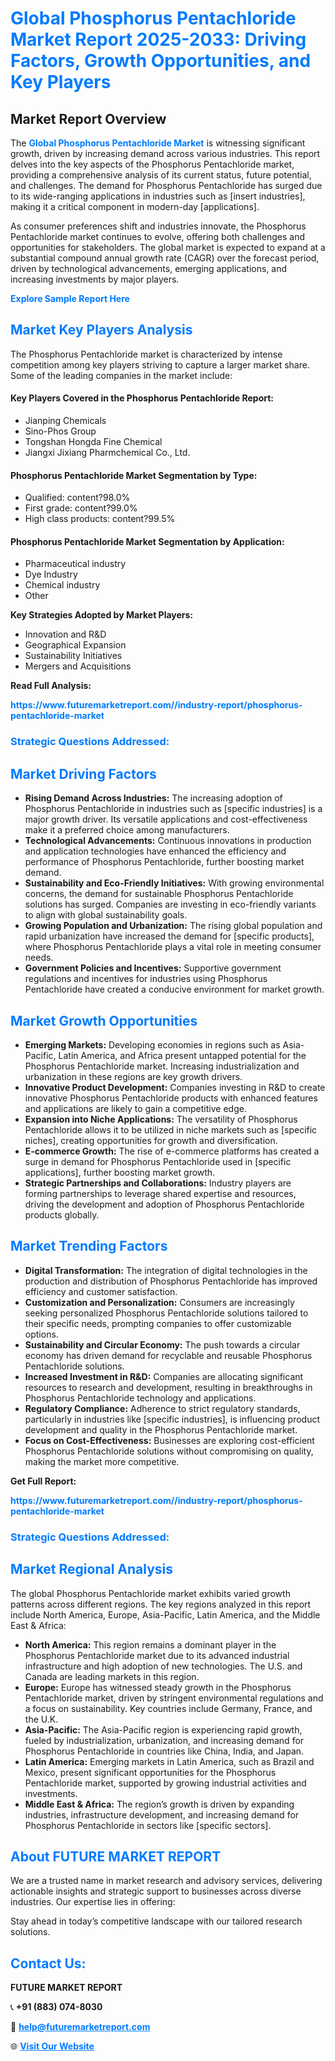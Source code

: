 <h1 style="color: #007BFF;">Global Phosphorus Pentachloride Market Report 2025-2033: Driving Factors, Growth Opportunities, and Key Players</h1>

<section id="overview">
<h2>Market Report Overview</h2>
<p>The <a href="https://www.futuremarketreport.com//industry-report/phosphorus-pentachloride-market" style="color: #007BFF; text-decoration: none;"><strong>Global Phosphorus Pentachloride Market</strong></a> is witnessing significant growth, driven by increasing demand across various industries. This report delves into the key aspects of the Phosphorus Pentachloride market, providing a comprehensive analysis of its current status, future potential, and challenges. The demand for Phosphorus Pentachloride has surged due to its wide-ranging applications in industries such as [insert industries], making it a critical component in modern-day [applications].</p>
<p>As consumer preferences shift and industries innovate, the Phosphorus Pentachloride market continues to evolve, offering both challenges and opportunities for stakeholders. The global market is expected to expand at a substantial compound annual growth rate (CAGR) over the forecast period, driven by technological advancements, emerging applications, and increasing investments by major players.</p>
</section>

<section id="overview">
<p><a href="https://www.futuremarketreport.com//request-sample/reportId=61213" style="color: #007BFF; text-decoration: none;"><strong>Explore Sample Report Here</strong></a></p>
</section>

<section id="key-players">
<h2 style="color: #007BFF;">Market Key Players Analysis</h2>
<p>The Phosphorus Pentachloride market is characterized by intense competition among key players striving to capture a larger market share. Some of the leading companies in the market include:</p>
<h4>Key Players Covered in the Phosphorus Pentachloride Report:</h4>
<ul><li>Jianping Chemicals</li><li>Sino-Phos Group</li><li>Tongshan Hongda Fine Chemical</li><li>Jiangxi Jixiang Pharmchemical Co., Ltd.</li></ul>
<h4>Phosphorus Pentachloride Market Segmentation by Type:</h4>
<ul><li>Qualified: content?98.0%</li><li>First grade: content?99.0%</li><li>High class products: content?99.5%</li></ul>

<h4>Phosphorus Pentachloride Market Segmentation by Application:</h4>
<ul><li>Pharmaceutical industry</li><li>Dye Industry</li><li>Chemical industry</li><li>Other</li></ul>
<p><strong>Key Strategies Adopted by Market Players:</strong></p>
<ul>
<li>Innovation and R&D</li>
<li>Geographical Expansion</li>
<li>Sustainability Initiatives</li>
<li>Mergers and Acquisitions</li>
</ul>
</section>

<section>
<p><strong>Read Full Analysis: </strong></p><a href="https://www.futuremarketreport.com//industry-report/phosphorus-pentachloride-market" style="color: #007BFF; text-decoration: none;"><strong>https://www.futuremarketreport.com//industry-report/phosphorus-pentachloride-market</strong></a>
<h3 style="color: #007BFF;">Strategic Questions Addressed:</h3>
</section>

<section id="driving-factors">
<h2 style="color: #007BFF;">Market Driving Factors</h2>
<ul>
<li><strong>Rising Demand Across Industries:</strong> The increasing adoption of Phosphorus Pentachloride in industries such as [specific industries] is a major growth driver. Its versatile applications and cost-effectiveness make it a preferred choice among manufacturers.</li>
<li><strong>Technological Advancements:</strong> Continuous innovations in production and application technologies have enhanced the efficiency and performance of Phosphorus Pentachloride, further boosting market demand.</li>
<li><strong>Sustainability and Eco-Friendly Initiatives:</strong> With growing environmental concerns, the demand for sustainable Phosphorus Pentachloride solutions has surged. Companies are investing in eco-friendly variants to align with global sustainability goals.</li>
<li><strong>Growing Population and Urbanization:</strong> The rising global population and rapid urbanization have increased the demand for [specific products], where Phosphorus Pentachloride plays a vital role in meeting consumer needs.</li>
<li><strong>Government Policies and Incentives:</strong> Supportive government regulations and incentives for industries using Phosphorus Pentachloride have created a conducive environment for market growth.</li>
</ul>
</section>

<section id="growth-opportunities">
<h2 style="color: #007BFF;">Market Growth Opportunities</h2>
<ul>
<li><strong>Emerging Markets:</strong> Developing economies in regions such as Asia-Pacific, Latin America, and Africa present untapped potential for the Phosphorus Pentachloride market. Increasing industrialization and urbanization in these regions are key growth drivers.</li>
<li><strong>Innovative Product Development:</strong> Companies investing in R&D to create innovative Phosphorus Pentachloride products with enhanced features and applications are likely to gain a competitive edge.</li>
<li><strong>Expansion into Niche Applications:</strong> The versatility of Phosphorus Pentachloride allows it to be utilized in niche markets such as [specific niches], creating opportunities for growth and diversification.</li>
<li><strong>E-commerce Growth:</strong> The rise of e-commerce platforms has created a surge in demand for Phosphorus Pentachloride used in [specific applications], further boosting market growth.</li>
<li><strong>Strategic Partnerships and Collaborations:</strong> Industry players are forming partnerships to leverage shared expertise and resources, driving the development and adoption of Phosphorus Pentachloride products globally.</li>
</ul>
</section>

<section id="trending-factors">
<h2 style="color: #007BFF;">Market Trending Factors</h2>
<ul>
<li><strong>Digital Transformation:</strong> The integration of digital technologies in the production and distribution of Phosphorus Pentachloride has improved efficiency and customer satisfaction.</li>
<li><strong>Customization and Personalization:</strong> Consumers are increasingly seeking personalized Phosphorus Pentachloride solutions tailored to their specific needs, prompting companies to offer customizable options.</li>
<li><strong>Sustainability and Circular Economy:</strong> The push towards a circular economy has driven demand for recyclable and reusable Phosphorus Pentachloride solutions.</li>
<li><strong>Increased Investment in R&D:</strong> Companies are allocating significant resources to research and development, resulting in breakthroughs in Phosphorus Pentachloride technology and applications.</li>
<li><strong>Regulatory Compliance:</strong> Adherence to strict regulatory standards, particularly in industries like [specific industries], is influencing product development and quality in the Phosphorus Pentachloride market.</li>
<li><strong>Focus on Cost-Effectiveness:</strong> Businesses are exploring cost-efficient Phosphorus Pentachloride solutions without compromising on quality, making the market more competitive.</li>
</ul>
</section>

<section>
<p><strong>Get Full Report: </strong></p><a href="https://www.futuremarketreport.com//industry-report/phosphorus-pentachloride-market" style="color: #007BFF; text-decoration: none;"><strong>https://www.futuremarketreport.com//industry-report/phosphorus-pentachloride-market</strong></a>
<h3 style="color: #007BFF;">Strategic Questions Addressed:</h3>
</section>


<section id="regional-analysis">
<h2 style="color: #007BFF;">Market Regional Analysis</h2>
<p>The global Phosphorus Pentachloride market exhibits varied growth patterns across different regions. The key regions analyzed in this report include North America, Europe, Asia-Pacific, Latin America, and the Middle East & Africa:</p>
<ul>
<li><strong>North America:</strong> This region remains a dominant player in the Phosphorus Pentachloride market due to its advanced industrial infrastructure and high adoption of new technologies. The U.S. and Canada are leading markets in this region.</li>
<li><strong>Europe:</strong> Europe has witnessed steady growth in the Phosphorus Pentachloride market, driven by stringent environmental regulations and a focus on sustainability. Key countries include Germany, France, and the U.K.</li>
<li><strong>Asia-Pacific:</strong> The Asia-Pacific region is experiencing rapid growth, fueled by industrialization, urbanization, and increasing demand for Phosphorus Pentachloride in countries like China, India, and Japan.</li>
<li><strong>Latin America:</strong> Emerging markets in Latin America, such as Brazil and Mexico, present significant opportunities for the Phosphorus Pentachloride market, supported by growing industrial activities and investments.</li>
<li><strong>Middle East & Africa:</strong> The region’s growth is driven by expanding industries, infrastructure development, and increasing demand for Phosphorus Pentachloride in sectors like [specific sectors].</li>
</ul>
</section>

<footer>
<h2 style="color: #007BFF;">About FUTURE MARKET REPORT</h2>
<p>We are a trusted name in market research and advisory services, delivering actionable insights and strategic support to businesses across diverse industries. Our expertise lies in offering:</p>

<p>Stay ahead in today’s competitive landscape with our tailored research solutions.</p>

<h2 style="color: #007BFF;">Contact Us:</h2>
<p><strong>FUTURE MARKET REPORT</strong></p>
<p>📞 <strong>+91 (883) 074-8030</strong></p>
<p>📧 <strong><a href="mailto:help@futuremarketreport.com" style="color: #007BFF;">help@futuremarketreport.com</a></strong></p>
<p>🌐 <strong><a href="https://www.futuremarketreport.com/" style="color: #007BFF;">Visit Our Website</a></strong></p>
</footer>